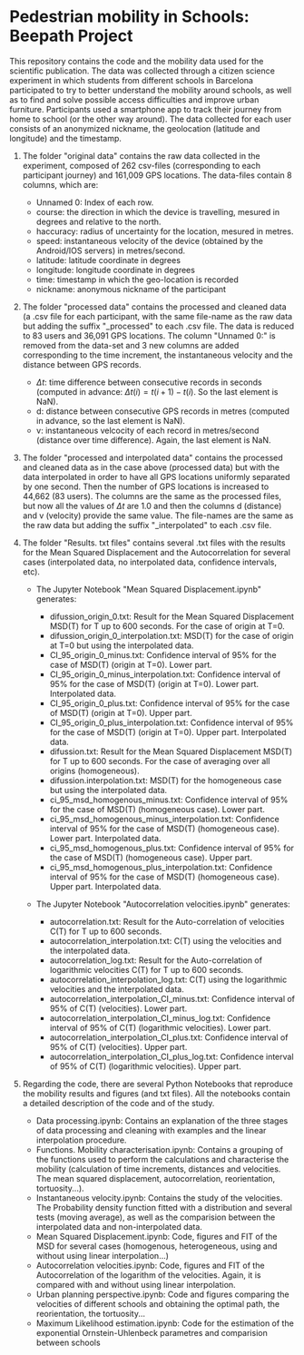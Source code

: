 # Pedestrian mobility in Schools: Beepath Project

This repository contains the code and the mobility data used for the scientific publication. The data was collected through a citizen science experiment in which students from different schools in Barcelona participated to try to better understand the mobility around schools, as well as to find and solve possible access difficulties and improve urban furniture. Participants used a smartphone app to track their journey from home to school (or the other way around). The data collected for each user consists of an anonymized nickname, the geolocation (latitude and longitude) and the timestamp.

1. The folder "original data" contains the raw data collected in the experiment, composed of 262 csv-files (corresponding to each participant journey) and 161,009 GPS locations. The data-files contain 8 columns, which are:

    - Unnamed 0: Index of each row.
    - course: the direction in which the device is travelling, mesured in degrees and relative to the north.
    - haccuracy: radius of uncertainty for the location, mesured in metres.
    - speed: instantaneous velocity of the device (obtained by the Android/IOS servers) in metres/second.
    - latitude: latitude coordinate in degrees
    - longitude: longitude coordinate in degrees
    - time: timestamp in which the geo-location is recorded
    - nickname: anonymous nickname of the participant
    

2. The folder "processed data" contains the processed and cleaned data (a .csv file for each participant, with the same file-name as the raw data but adding the suffix "_processed" to each .csv file. The data is reduced to 83 users and 36,091 GPS locations. The column "Unnamed 0:" is removed from the data-set and 3 new columns are added corresponding to the time increment, the instantaneous velocity and the distance between GPS records.

    - $\Delta t$: time difference between consecutive records in seconds (computed in advance: $\Delta t (i) = t(i+1) - t(i)$. So the last element is NaN).
    - d: distance between consecutive GPS records in metres (computed in advance, so the last element is NaN).
    - v: instantaneous velcocity of each record in metres/second (distance over time difference). Again, the last element is NaN.
    

3. The folder "processed and interpolated data" contains the processed and cleaned data as in the case above (processed data) but with the data interpolated in order to have all GPS locations uniformly separated by one second. Then the number of GPS locations is increased to 44,662 (83 users). The columns are the same as the processed files, but now all the values of $\Delta t$ are 1.0 and then the columns d (distance) and v (velocity) provide the same value. The file-names are the same as the raw data but adding the suffix "_interpolated" to each .csv file.


4. The folder "Results. txt files" contains several .txt files with the results for the Mean Squared Displacement and the Autocorrelation for several cases (interpolated data, no interpolated data, confidence intervals, etc).

    - The Jupyter Notebook "Mean Squared Displacement.ipynb" generates: 
        
        - difussion_origin_0.txt: Result for the Mean Squared Displacement MSD(T) for T up to 600 seconds. For the case of origin at T=0.
        - difussion_origin_0_interpolation.txt: MSD(T) for the case of origin at T=0 but using the interpolated data.
        - CI_95_origin_0_minus.txt: Confidence interval of 95% for the case of MSD(T) (origin at T=0). Lower part.
        - CI_95_origin_0_minus_interpolation.txt: Confidence interval of 95% for the case of MSD(T) (origin at T=0). Lower part. Interpolated data.
        - CI_95_origin_0_plus.txt: Confidence interval of 95% for the case of MSD(T) (origin at T=0). Upper part.
        - CI_95_origin_0_plus_interpolation.txt:  Confidence interval of 95% for the case of MSD(T) (origin at T=0). Upper part. Interpolated data.
        - difussion.txt: Result for the Mean Squared Displacement MSD(T) for T up to 600 seconds. For the case of averaging over all origins (homogeneous).
        - difussion.interpolation.txt: MSD(T) for the homogeneous case but using the interpolated data.     
        - ci_95_msd_homogenous_minus.txt: Confidence interval of 95% for the case of MSD(T) (homogeneous case). Lower part.
        - ci_95_msd_homogenous_minus_interpolation.txt: Confidence interval of 95% for the case of MSD(T) (homogeneous case). Lower part. Interpolated data.
        - ci_95_msd_homogenous_plus.txt: Confidence interval of 95% for the case of MSD(T) (homogeneous case). Upper part.
        - ci_95_msd_homogenous_plus_interpolation.txt: Confidence interval of 95% for the case of MSD(T) (homogeneous case). Upper part. Interpolated data.


    - The Jupyter Notebook "Autocorrelation velocities.ipynb" generates:
   
        - autocorrelation.txt: Result for the Auto-correlation of velocities C(T) for T up to 600 seconds.
        - autocorrelation_interpolation.txt: C(T) using the velocities and the interpolated data.
        - autocorrelation_log.txt: Result for the Auto-correlation of logarithmic velocities C(T) for T up to 600 seconds.
        - autocorrelation_interpolation_log.txt: C(T) using the logarithmic velocities and the interpolated data.
        - autocorrelation_interpolation_CI_minus.txt: Confidence interval of 95% of C(T) (velocities). Lower part.
        - autocorrelation_interpolation_CI_minus_log.txt: Confidence interval of 95% of C(T) (logarithmic velocities). Lower part.
        - autocorrelation_interpolation_CI_plus.txt: Confidence interval of 95% of C(T) (velocities). Upper part.
        - autocorrelation_interpolation_CI_plus_log.txt: Confidence interval of 95% of C(T) (logarithmic velocities). Upper part.
      

5. Regarding the code, there are several Python Notebooks that reproduce the mobility results and figures (and txt files). All the notebooks contain a detailed description of the code and of the study.

    - Data processing.ipynb:  Contains an explanation of the three stages of data processing and cleaning with examples and the linear interpolation procedure. 
    - Functions. Mobility characterisation.ipynb: Contains a grouping of the functions used to perform the calculations and characterise the mobility (calculation of time increments, distances and velocities. The mean squared displacement, autocorrelation, reorientation, tortuosity...).
    - Instantaneous velocity.ipynb: Contains the study of the velocities. The Probability density function fitted with a distribution and several tests (moving average), as well as the comparision between the interpolated data and non-interpolated data. 
    - Mean Squared Displacement.ipynb: Code, figures and FIT of the MSD for several cases (homogenous, heterogeneous, using and without using linear interpolation...)
    - Autocorrelation velocities.ipynb: Code, figures and FIT of the Autocorrelation of the logarithm of the velocities. Again, it is compared with and without using linear interpolation.
    - Urban planning perspective.ipynb: Code and figures comparing the velocities of different schools and obtaining the optimal path, the reorientation, the tortuosity...
    - Maximum Likelihood estimation.ipynb: Code for the estimation of the exponential Ornstein-Uhlenbeck parametres and comparision between schools
